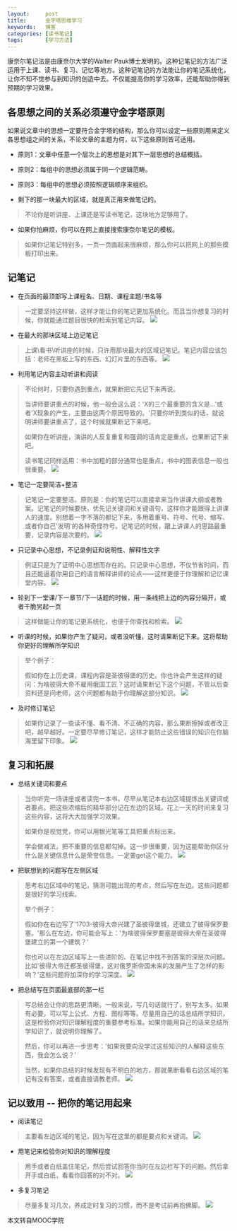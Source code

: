 ```yaml
---
layout:     post
title:      金字塔思维学习
keywords:   博客
categories: [读书笔记]
tags:	    [学习方法]
---
```


康奈尔笔记法是由康奈尔大学的Walter Pauk博士发明的。这种记笔记的方法广泛运用于上课、读书、复习、记忆等地方。这种记笔记的方法能让你的笔记系统化，让你不知不觉参与到知识的创造中去。不仅能提高你的学习效率，还能帮助你得到预期的学习效果。

## 各思想之间的关系必须遵守金字塔原则

如果说文章中的思想一定要符合金字塔的结构，那么你可以设定一些原则用来定义各思想组之间的关系，不论文章的主题为何，以下这些原则皆可适用。

* 原则1：文章中任意一个层次上的思想是对其下一层思想的总结概括。

* 原则2：每组中的思想必须属于同一个逻辑范畴。

* 原则3：每组中的思想必须按照逻辑顺序来组织。

* 剩下的那一块最大的区域，就是真正用来做笔记的。
 >  不论你是听讲座、上课还是写读书笔记，这块地方足够用了。

* 如果你怕麻烦，你可以在网上直接搜索康奈尔笔记的模板。
 >  如果你记笔记特别多，一页一页画起来很麻烦，那么你可以把网上的那些模板打印出来。

## 记笔记

* 在页面的最顶部写上课程名、日期、课程主题/书名等
 > 一定要坚持这样做，这样才能让你的笔记更加系统化。而且当你想复习的时候，你就能通过题目很快的检索到笔记内容。
  ![](/images/images_2017/notes_4.jpg)


* 在最大的那块区域上边记笔记
> 上课\看书\听讲座的时候，只许用那块最大的区域记笔记。笔记内容应该包括：老师在黑板上写的东西、幻灯片里的东西等。
  ![](/images/images_2017/notes_5.jpg)

* 利用笔记内容主动听讲和阅读
> 不论何时，只要你遇到重点，就果断把它先记下来再说。
>    
> 当讲师要讲重点的时候，他一般会这么说：'X的三个最重要的含义是…'或者'X现象的产生，主要由这两个原因导致的。'只要你听到类似的话，就说明讲师要讲重点了，这个时候就果断记下来吧。
>
> 如果你在听讲座，演讲的人反复重复和强调的话肯定是重点，也果断记下来吧。
>     
> 读书笔记同样适用：书中加粗的部分通常也是重点，书中的图表信息一般也很重要。
  ![](/images/images_2017/notes_6.jpg)

* 笔记一定要简洁+整洁
> 记笔记一定要整洁。原则是：你的笔记可以直接拿来当作讲课大纲或者教案。记笔记的时候要快，优先记关键词和关键语句，这样你才能跟得上讲课人的速度。别想着一字不落的都记下来，多用着重号、符号、代号、缩写、或者你自己'发明'的各种奇怪符号。记笔记的时候，跟上讲课人的思路最重要，记录内容是次要的。
  ![](/images/images_2017/notes_7.jpg)

* 只记录中心思想，不记录例证和说明性、解释性文字
> 例证只是为了证明中心思想而存在的。只记录中心思想，不仅节省时间，而且还能逼着你用自己的语言解释讲师的论点——这样更便于你理解和记忆课堂内容。
  ![](/images/images_2017/notes_8.jpg)

* 轮到下一堂课/下一章节/下一话题的时候，用一条线把上边的内容分隔开，或者干脆另起一页
> 这样做能让你的笔记更系统化，也便于你查找和检索。
  ![](/images/images_2017/notes_9.jpg)

* 听课的时候，如果你产生了疑问，或者没听懂，这时请果断记下来。这将帮助你更好的理解所学知识
> 举个例子：
>   
>假如你在上历史课，课程内容是圣彼得堡的历史。你也许会产生这样的疑问：为啥彼得大帝不雇用俄国工匠？这时请果断记下这个问题，不管以后查资料还是问老师，这个问题都有助于你理解这部分知识。
  ![](/images/images_2017/notes_10.jpg)


* 及时修订笔记
> 如果你记录了一些读不懂、看不清、不正确的内容，那么果断擦掉或者改正吧，越早越好。一定要尽早修订笔记，这样才能防止这些错误的知识在你脑海里留下印象。
  ![](/images/images_2017/notes_11.jpg)

## 复习和拓展

* 总结关键词和要点
 > 当你听完一场讲座或者读完一本书，尽早从笔记本右边区域提炼出关键词或者要点。把这些浓缩后的精华部分记在左边的区域。花上一天的时间来复习这些内容，这将大大加强学习效果。
>   
>如果你是视觉党，你可以用银光笔等工具把重点标出来。
>  
>学会做减法，把不重要的信息都勾掉。这一步很重要，因为这能帮助你区分什么是关键信息什么是荣誉信息。一定要get这个能力。
  ![](/images/images_2017/notes_12.jpg)

* 把联想到的问题写在左侧区域
> 思考右边区域中的笔记，猜测可能出现的考点，然后写在左边。这些问题都是很好的学习线索。
>  
> 举个例子：
>   
>假如你在右边写了'1703-彼得大帝兴建了圣彼得堡城，还建立了彼得保罗要塞。'那么在左边，你可能会写上：'为啥彼得保罗要塞是彼得大帝在圣彼得堡建立的第一个建筑？'
>    
>你也可以在左边区域写上一些进阶的、在笔记中找不到答案的深层次问题。比如'彼得大帝迁都圣彼得堡，这对俄罗斯帝国未来的发展产生了怎样的影响？'这些问题将加深你的学习深度。
  ![](/images/images_2017/notes_13.jpg)

* 把总结写在页面最底部的那一栏
 > 写总结会让你的思路更清晰。一般来说，写几句话就行了，别写太多。如果有必要，可以写上公式、方程、图标等等。尽量用自己的话总结所学知识，这是检验你对知识理解程度的重要参考标准。如果你能用自己的话来总结所学知识了，就说明你理解了。
>  
>然后，你可以再进一步思考：'如果我要向没学过这些知识的人解释这些东西，我会怎么说？'
>   
>当然，如果你总结的时候发现有不明白的地方，那就果断看看右边区域的笔记有没有答案，或者直接请教老师。
  ![](/images/images_2017/notes_14.jpg)

## 记以致用 -- 把你的笔记用起来

* 阅读笔记
> 主要看左边区域的笔记，因为写在这里的都是要点和关键词。
  ![](/images/images_2017/notes_15.jpg)

* 用笔记来检验你对知识的理解程度
> 用手或者白纸盖住笔记，然后尝试回答你当时在左边栏写下的问题。然后拿开手或白纸，看看你回答的对不对。
  ![](/images/images_2017/notes_16.jpg)

* 多复习笔记
> 尽量多复习几次，养成定时复习的习惯，而不是考试前再抱佛脚。
  ![](/images/images_2017/notes_17.jpg)

本文转自MOOC学院

